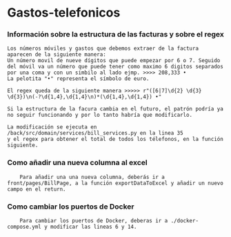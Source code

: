 # Gastos-telefonicos

### Información sobre la estructura de las facturas y sobre el regex

```
Los números móviles y gastos que debemos extraer de la factura aparecen de la siguiente manera:
Un número movil de nueve dígitos que puede empezar por 6 o 7. Seguido del móvil va un número que puede tener como maximo 6 digitos separados por una coma y con un simbilo al lado ejmp. >>>> 208,333 •
La pelotita "•" representa el símbolo de euro. 

El regex queda de la siguiente manera >>>>> r"([6|7]\d{2} \d{3} \d{3})\n(-?\d{1,4},\d{1,4}\n)*(\d{1,4},\d{1,4}) •"

Si la estructura de la facura cambia en el futuro, el patrón podría ya no seguir funcionando y por lo tanto habría que modificarlo.

La modificación se ejecuta en /back/src/domain/services/bill_services.py en la linea 35
y el regex para obtener el total de todos los télefonos, en la función siguiente.
```
### Como añadir una nueva columna al excel
```
    Para añadir una una nueva columna, deberás ir a front/pages/BillPage, a la función exportDataToExcel y añadir un nuevo campo en el return.
``` 
### Como cambiar los puertos de Docker
```
    Para cambiar los puertos de Docker, deberas ir a ./docker-compose.yml y modificar las lineas 6 y 14.
```